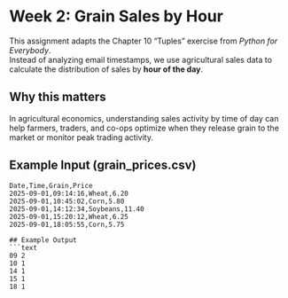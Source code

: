 # Week 2: Grain Sales by Hour

This assignment adapts the Chapter 10 “Tuples” exercise from *Python for Everybody*.  
Instead of analyzing email timestamps, we use agricultural sales data to calculate the distribution of sales by **hour of the day**.

## Why this matters
In agricultural economics, understanding sales activity by time of day can help farmers, traders, and co-ops optimize when they release grain to the market or monitor peak trading activity.

## Example Input (grain_prices.csv)
```csv
Date,Time,Grain,Price
2025-09-01,09:14:16,Wheat,6.20
2025-09-01,10:45:02,Corn,5.80
2025-09-01,14:12:34,Soybeans,11.40
2025-09-01,15:20:12,Wheat,6.25
2025-09-01,18:05:55,Corn,5.75

## Example Output
```text
09 2
10 1
14 1
15 1
18 1
